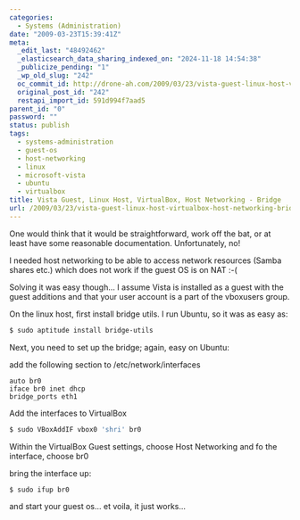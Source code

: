 ```yaml
---
categories:
  - Systems (Administration)
date: "2009-03-23T15:39:41Z"
meta:
  _edit_last: "48492462"
  _elasticsearch_data_sharing_indexed_on: "2024-11-18 14:54:38"
  _publicize_pending: "1"
  _wp_old_slug: "242"
  oc_commit_id: http://drone-ah.com/2009/03/23/vista-guest-linux-host-virtualbox-host-networking-bridge/1237822782
  original_post_id: "242"
  restapi_import_id: 591d994f7aad5
parent_id: "0"
password: ""
status: publish
tags:
  - systems-administration
  - guest-os
  - host-networking
  - linux
  - microsoft-vista
  - ubuntu
  - virtualbox
title: Vista Guest, Linux Host, VirtualBox, Host Networking - Bridge
url: /2009/03/23/vista-guest-linux-host-virtualbox-host-networking-bridge/
---
```


One would think that it would be straightforward, work off the bat, or at least
have some reasonable documentation. Unfortunately, no!

I needed host networking to be able to access network resources (Samba shares
etc.) which does not work if the guest OS is on NAT :-(

Solving it was easy though... I assume Vista is installed as a guest with the
guest additions and that your user account is a part of the vboxusers group.

On the linux host, first install bridge utils. I run Ubuntu, so it was as easy
as:

```bash
$ sudo aptitude install bridge-utils
```

Next, you need to set up the bridge; again, easy on Ubuntu:

add the following section to /etc/network/interfaces

```
auto br0
iface br0 inet dhcp
bridge_ports eth1
```

Add the interfaces to VirtualBox

```bash
$ sudo VBoxAddIF vbox0 'shri' br0
```

Within the VirtualBox Guest settings, choose Host Networking and fo the
interface, choose br0

bring the interface up:

```
$ sudo ifup br0
```

and start your guest os... et voila, it just works...
